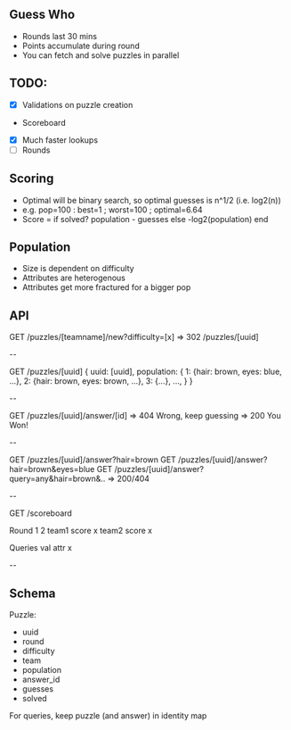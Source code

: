 ## Guess Who

* Rounds last 30 mins
* Points accumulate during round
* You can fetch and solve puzzles in parallel

## TODO:

  * [x] Validations on puzzle creation
  * Scoreboard
  * [x] Much faster lookups
  * [ ] Rounds

## Scoring

* Optimal will be binary search, so optimal guesses is n^1/2 (i.e. log2(n))
* e.g. pop=100 : best=1  ; worst=100 ; optimal=6.64
* Score = if solved?
    population - guesses
else
     -log2(population)
end

## Population

* Size is dependent on difficulty
* Attributes are heterogenous
* Attributes get more fractured for a bigger pop

## API

GET /puzzles/[teamname]/new?difficulty=[x]
=> 302 /puzzles/[uuid]

--

GET /puzzles/[uuid]
{
    uuid: [uuid],
    population: {
        1: {hair: brown, eyes: blue, ...},
        2: {hair: brown, eyes: brown, ...},
        3: {...},
        ...,
    }
}

--

GET /puzzles/[uuid]/answer/[id]
=> 404 Wrong, keep guessing
=> 200 You Won!

--

GET /puzzles/[uuid]/answer?hair=brown
GET /puzzles/[uuid]/answer?hair=brown&eyes=blue
GET /puzzles/[uuid]/answer?query=any&hair=brown&..
=> 200/404

--

GET /scoreboard

Round   1       2
team1 score     x
team2 score     x

Queries
        val
attr    x

--

## Schema

Puzzle:
- uuid
- round
- difficulty
- team
- population
- answer_id
- guesses
- solved

For queries, keep puzzle (and answer) in identity map
